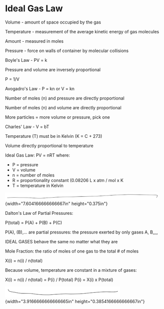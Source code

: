 # Ideal Gas Law

Volume - amount of space occupied by the gas

Temperature - measurement of the average kinetic energy of gas molecules

Amount - measured in moles

Pressure - force on walls of container by molecular collisions



Boyle's Law - PV = k

Pressure and volume are inversely proportional

P = 1/V

Avogadro's Law - P = kn or V = kn

Number of moles (n) and pressure are directly proportional

Number of moles (n) and volume are directly proportional

More particles = more volume or pressure, pick one



Charles' Law - V = bT

Temperature (T) must be in Kelvin (K = C + 273)

Volume directly proportional to temperature

Ideal Gas Law: PV = nRT where:
-   P = pressure
-   V = volume
-   n = number of moles
-   R = proportionality constant (0.08206 L x atm / mol x K
-   T = temperature in Kelvin

![](../media/Unit-3-Ideal-Gas-Law-image1.png){width="7.604166666666667in" height="0.375in"}



Dalton's Law of Partial Pressures:



P(total) = P(A) + P(B) + P(C)

P(A), (B),... are partial pressures: the pressure exerted by only gases A, B,,,,

IDEAL GASES behave the same no matter what they are



Mole Fraction: the ratio of moles of one gas to the total # of moles

X(i) = n(i) / n(total)



Because volume, temperature are constant in a mixture of gases:

X(i) = n(i) / n(total) = P(i) / P(total)
P(i) = X(i) x P(total)

![](../media/Unit-3-Ideal-Gas-Law-image2.png){width="3.9166666666666665in" height="0.3854166666666667in"}


